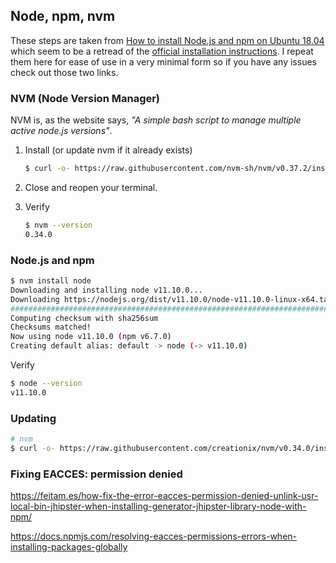 ## Node, npm, nvm


These steps are taken from [How to install Node.js and npm on Ubuntu 18.04](https://linuxize.com/post/how-to-install-node-js-on-ubuntu-18.04/) which seem to be a retread of the [official installation instructions](https://github.com/creationix/nvm#installation).  I repeat them here for ease of use in a very minimal form so if you have any issues check out those two links.

### NVM (Node Version Manager)

NVM is, as the website says, _"A simple bash script to manage multiple active node.js versions"_.

1. Install (or update nvm if it already exists)

   ```bash
   $ curl -o- https://raw.githubusercontent.com/nvm-sh/nvm/v0.37.2/install.sh | bash
   ```

1. Close and reopen your terminal.

1. Verify

   ```bash
   $ nvm --version
   0.34.0
   ```

### Node.js and npm

```bash
$ nvm install node
Downloading and installing node v11.10.0...
Downloading https://nodejs.org/dist/v11.10.0/node-v11.10.0-linux-x64.tar.xz...
############################################################################## 100.0%
Computing checksum with sha256sum
Checksums matched!
Now using node v11.10.0 (npm v6.7.0)
Creating default alias: default -> node (-> v11.10.0)
```

Verify

```bash
$ node --version
v11.10.0
```

### Updating

```bash
# nvm
$ curl -o- https://raw.githubusercontent.com/creationix/nvm/v0.34.0/install.sh | bash
```

### Fixing EACCES: permission denied

https://feitam.es/how-fix-the-error-eacces-permission-denied-unlink-usr-local-bin-jhipster-when-installing-generator-jhipster-library-node-with-npm/

https://docs.npmjs.com/resolving-eacces-permissions-errors-when-installing-packages-globally